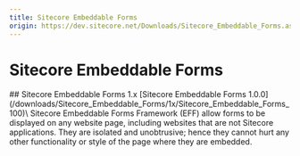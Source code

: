 ```yaml
---
title: Sitecore Embeddable Forms
origin: https://dev.sitecore.net/Downloads/Sitecore_Embeddable_Forms.aspx
---
```


# Sitecore Embeddable Forms

<Card variant='outlineRaised' px={0} mb={8}>
<CardHeader>
## Sitecore Embeddable Forms 1.x
</CardHeader>
<CardBody>
[Sitecore Embeddable Forms 1.0.0](/downloads/Sitecore_Embeddable_Forms/1x/Sitecore_Embeddable_Forms_100)\
Sitecore Embeddable Forms Framework (EFF) allow forms to be displayed on any website page, including websites that are not Sitecore applications. They are isolated and unobtrusive; hence they cannot hurt any other functionality or style of the page where they are embedded.


</CardBody>          
</Card>